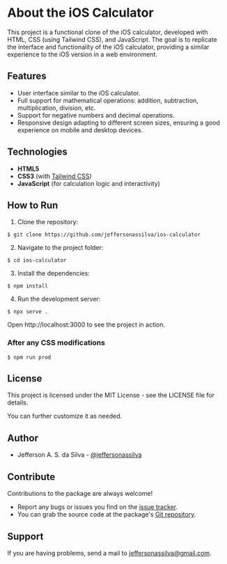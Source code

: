 About the iOS Calculator
================

This project is a functional clone of the iOS calculator, developed with HTML, CSS (using Tailwind CSS), and JavaScript. The goal is to replicate the interface and functionality of the iOS calculator, providing a similar experience to the iOS version in a web environment.

## Features

- User interface similar to the iOS calculator.
- Full support for mathematical operations: addition, subtraction, multiplication, division, etc.
- Support for negative numbers and decimal operations.
- Responsive design adapting to different screen sizes, ensuring a good experience on mobile and desktop devices.

## Technologies

- **HTML5**
- **CSS3** (with [Tailwind CSS](https://tailwindcss.com/))
- **JavaScript** (for calculation logic and interactivity)

## How to Run

1. Clone the repository:

```
$ git clone https://github.com/jeffersonassilva/ios-calculator
```

2. Navigate to the project folder:

```
$ cd ios-calculator
```

3. Install the dependencies:

```
$ npm install
```

4. Run the development server:

```
$ npx serve .
```

Open http://localhost:3000 to see the project in action.

### After any CSS modifications

```
$ npm run prod
```

License
-------

This project is licensed under the MIT License - see the LICENSE file for details.

You can further customize it as needed.

Author
-------

* Jefferson A. S. da Silva - [@jeffersonassilva]

Contribute
----------

Contributions to the package are always welcome!

* Report any bugs or issues you find on the [issue tracker].
* You can grab the source code at the package's [Git repository].

Support
-------

If you are having problems, send a mail to jeffersonassilva@gmail.com.


[issue tracker]: https://github.com/jeffersonassilva/ios-calculator/issues
[Git repository]: https://github.com/jeffersonassilva/ios-calculator
[@jeffersonassilva]: https://instagram.com/jeffersonassilva/
